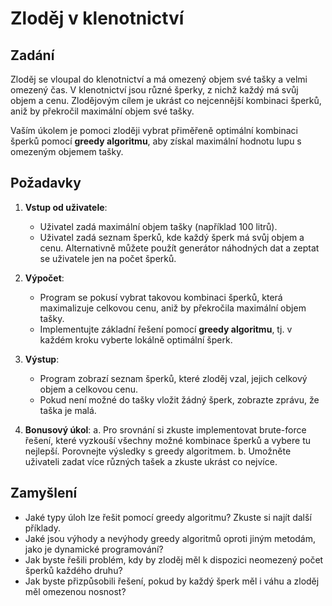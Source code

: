 ﻿# Zloděj v klenotnictví

## Zadání
Zloděj se vloupal do klenotnictví a má omezený objem své tašky a velmi omezený čas. V klenotnictví jsou různé šperky, z nichž každý má svůj objem a cenu. Zlodějovým cílem je ukrást co nejcennější kombinaci šperků, aniž by překročil maximální objem své tašky.

Vaším úkolem je pomoci zloději vybrat přiměřeně optimální kombinaci šperků pomocí **greedy algoritmu**, aby získal maximální hodnotu lupu s omezeným objemem tašky.

## Požadavky
1. **Vstup od uživatele**:
   - Uživatel zadá maximální objem tašky (například 100 litrů).
   - Uživatel zadá seznam šperků, kde každý šperk má svůj objem a cenu. Alternativně můžete použít generátor náhodných dat a zeptat se uživatele jen na počet šperků.

2. **Výpočet**:
   - Program se pokusí vybrat takovou kombinaci šperků, která maximalizuje celkovou cenu, aniž by překročila maximální objem tašky.
   - Implementujte základní řešení pomocí **greedy algoritmu**, tj. v každém kroku vyberte lokálně optimální šperk.

3. **Výstup**:
   - Program zobrazí seznam šperků, které zloděj vzal, jejich celkový objem a celkovou cenu.
   - Pokud není možné do tašky vložit žádný šperk, zobrazte zprávu, že taška je malá.

4. **Bonusový úkol**:
   a. Pro srovnání si zkuste implementovat brute-force řešení, které vyzkouší všechny možné kombinace šperků a vybere tu nejlepší. Porovnejte výsledky s greedy algoritmem.
   b. Umožněte uživateli zadat více různých tašek a zkuste ukrást co nejvíce.

## Zamyšlení
- Jaké typy úloh lze řešit pomocí greedy algoritmu? Zkuste si najít další příklady.
- Jaké jsou výhody a nevýhody greedy algoritmů oproti jiným metodám, jako je dynamické programování?
- Jak byste řešili problém, kdy by zloděj měl k dispozici neomezený počet šperků každého druhu?
- Jak byste přizpůsobili řešení, pokud by každý šperk měl i váhu a zloděj měl omezenou nosnost?